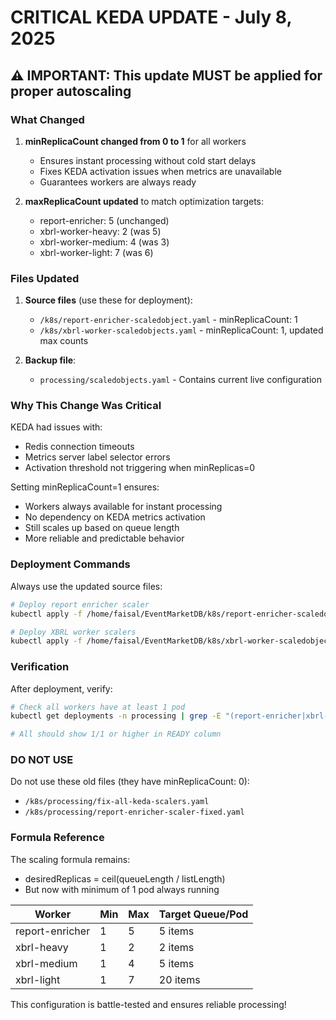 # CRITICAL KEDA UPDATE - July 8, 2025

## ⚠️ IMPORTANT: This update MUST be applied for proper autoscaling

### What Changed

1. **minReplicaCount changed from 0 to 1** for all workers
   - Ensures instant processing without cold start delays
   - Fixes KEDA activation issues when metrics are unavailable
   - Guarantees workers are always ready

2. **maxReplicaCount updated** to match optimization targets:
   - report-enricher: 5 (unchanged)
   - xbrl-worker-heavy: 2 (was 5)
   - xbrl-worker-medium: 4 (was 3)
   - xbrl-worker-light: 7 (was 6)

### Files Updated

1. **Source files** (use these for deployment):
   - `/k8s/report-enricher-scaledobject.yaml` - minReplicaCount: 1
   - `/k8s/xbrl-worker-scaledobjects.yaml` - minReplicaCount: 1, updated max counts

2. **Backup file**:
   - `processing/scaledobjects.yaml` - Contains current live configuration

### Why This Change Was Critical

KEDA had issues with:
- Redis connection timeouts
- Metrics server label selector errors  
- Activation threshold not triggering when minReplicas=0

Setting minReplicaCount=1 ensures:
- Workers always available for instant processing
- No dependency on KEDA metrics activation
- Still scales up based on queue length
- More reliable and predictable behavior

### Deployment Commands

Always use the updated source files:

```bash
# Deploy report enricher scaler
kubectl apply -f /home/faisal/EventMarketDB/k8s/report-enricher-scaledobject.yaml

# Deploy XBRL worker scalers
kubectl apply -f /home/faisal/EventMarketDB/k8s/xbrl-worker-scaledobjects.yaml
```

### Verification

After deployment, verify:

```bash
# Check all workers have at least 1 pod
kubectl get deployments -n processing | grep -E "(report-enricher|xbrl-worker)"

# All should show 1/1 or higher in READY column
```

### DO NOT USE

Do not use these old files (they have minReplicaCount: 0):
- `/k8s/processing/fix-all-keda-scalers.yaml`
- `/k8s/processing/report-enricher-scaler-fixed.yaml`

### Formula Reference

The scaling formula remains:
- desiredReplicas = ceil(queueLength / listLength)
- But now with minimum of 1 pod always running

| Worker | Min | Max | Target Queue/Pod |
|--------|-----|-----|------------------|
| report-enricher | 1 | 5 | 5 items |
| xbrl-heavy | 1 | 2 | 2 items |
| xbrl-medium | 1 | 4 | 5 items |
| xbrl-light | 1 | 7 | 20 items |

This configuration is battle-tested and ensures reliable processing!